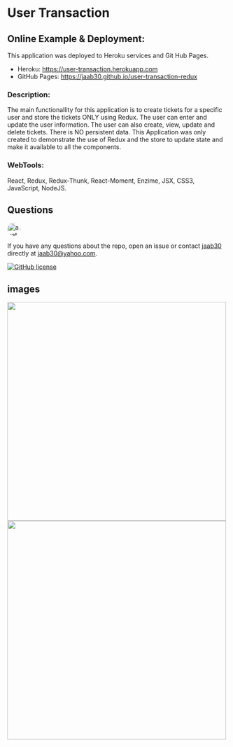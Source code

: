# User Transaction

## Online Example & Deployment:

This application was deployed to Heroku services and Git Hub Pages. 
-   Heroku: https://user-transaction.herokuapp.com
-   GitHub Pages: https://jaab30.github.io/user-transaction-redux

### Description:

The main functionallity for this application is to create tickets for a specific user and store the tickets ONLY using Redux. The user can enter and update the user information. The user can also create, view, update and delete tickets. There is NO persistent data. This Application was only created to demonstrate the use of Redux and the store to update state and make it available to all the components.

### WebTools: 
    
React, Redux, Redux-Thunk, React-Moment, Enzime, JSX, CSS3, JavaScript, NodeJS.

## Questions

<img src="https://avatars0.githubusercontent.com/u/40499942?v=4" alt="avatar" style="border-radius: 16px" width="30" />

If you have any questions about the repo, open an issue or contact [jaab30](https://github.com/jaab30) directly at jaab30@yahoo.com.

[![GitHub license](https://img.shields.io/badge/license-MIT-blue.svg)](https://github.com/jaab30/user-transaction-redux)

## images

<img src="https://user-images.githubusercontent.com/40499942/75950160-644ad880-5e76-11ea-8661-a6c3a788366a.png" width="500px"/>
<br>
<img src="https://user-images.githubusercontent.com/40499942/75950295-c4da1580-5e76-11ea-8c7b-6993c763a545.png" width="500px"/>



